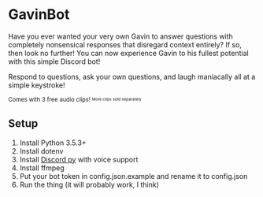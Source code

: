 # GavinBot

Have you ever wanted your very own Gavin to answer questions with completely nonsensical responses that disregard context entirely? If so, then look no further! You can now experience Gavin to his fullest potential with this simple Discord bot!

Respond to questions, ask your own questions, and laugh maniacally all at a simple keystroke!

<sub>Comes with 3 free audio clips! </sub> <sub><sup><sub>More clips sold separately</sub></sup></sub> 

## Setup
1. Install Python 3.5.3+
2. Install dotenv
3. Install [Discord py](https://discordpy.readthedocs.io/en/latest/intro.html) with voice support
4. Install ffmpeg
5. Put your bot token in config.json.example and rename it to config.json
6. Run the thing (it will probably work, I think)
